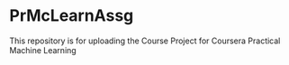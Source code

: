 # PrMcLearnAssg
This repository is for uploading the Course Project for Coursera Practical Machine Learning 
